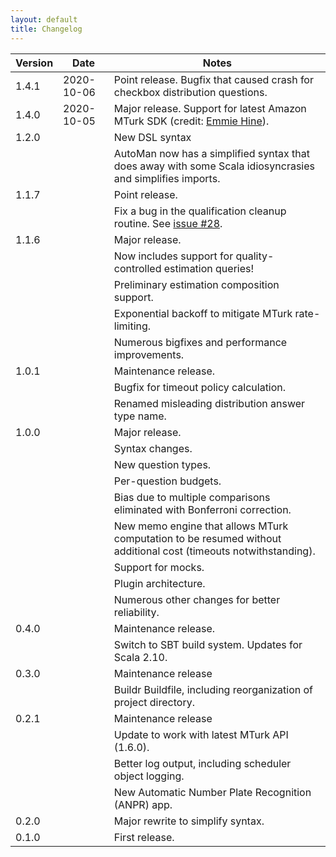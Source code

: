 ```yaml
---
layout: default
title: Changelog
---
```


<div id="releases">
  <div id="spinner" style="text-align:center; color: #888; font-size:100px;">
    <span class="spinner"></span>
  </div>
</div>

<script src="https://cdn.jsdelivr.net/marked/0.3.5/marked.min.js"></script>
<script src="https://cdnjs.cloudflare.com/ajax/libs/moment.js/2.18.1/moment.min.js"></script>

<script>
  var releasesAPI = 'https://api.github.com/repos/{{site.id}}/releases';
  var issuesBase = 'https://github.com/{{site.id}}/issues/';
</script>

<script src="{{site.github.url}}/assets/js/changelog.js"></script>

|Version|Date|Notes|
| --- | --- | --- |
|1.4.1|2020-10-06|Point release. Bugfix that caused crash for checkbox distribution questions.|
|1.4.0|2020-10-05|Major release. Support for latest Amazon MTurk SDK (credit: [Emmie Hine](https://www.linkedin.com/in/emmie-hine/)).|
|1.2.0||New DSL syntax|
|     ||AutoMan now has a simplified syntax that does away with some Scala idiosyncrasies and simplifies imports.|
|1.1.7||Point release.|
|     ||Fix a bug in the qualification cleanup routine.  See [issue #28](https://github.com/automan-lang/AutoMan/issues/28).
|1.1.6||Major release.|
|     ||Now includes support for quality-controlled estimation queries!|
|     ||Preliminary estimation composition support.|
|     ||Exponential backoff to mitigate MTurk rate-limiting.|
|     ||Numerous bigfixes and performance improvements.|
|1.0.1||Maintenance release.|
|     ||Bugfix for timeout policy calculation.|
|     ||Renamed misleading distribution answer type name.|
|1.0.0||Major release.|
|     ||Syntax changes.|
|     ||New question types.|
|     ||Per-question budgets.|
|     ||Bias due to multiple comparisons eliminated with Bonferroni correction.|
|     ||New memo engine that allows MTurk computation to be resumed without additional cost (timeouts notwithstanding).|
|     ||Support for mocks.|
|     ||Plugin architecture.|
|     ||Numerous other changes for better reliability.|
|0.4.0||Maintenance release.|
|     ||Switch to SBT build system. Updates for Scala 2.10.|
|0.3.0||Maintenance release|
|     ||Buildr Buildfile, including reorganization of project directory.|
|0.2.1||Maintenance release|
|     ||Update to work with latest MTurk API (1.6.0).|
|     ||Better log output, including scheduler object logging.|
|     ||New Automatic Number Plate Recognition (ANPR) app.|
|0.2.0||Major rewrite to simplify syntax.|
|0.1.0||First release.|
